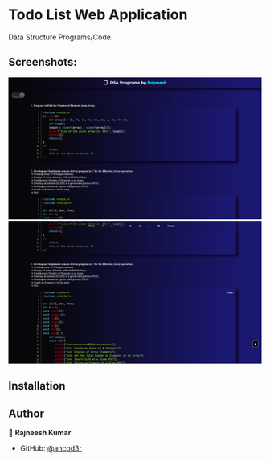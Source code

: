 # Todo List Web Application

Data Structure Programs/Code.

## Screenshots:

<!-- <p float="center">
    <img src="https://github.com/ancod3r/TodoList/blob/master/support/Home.png" width="800">
    <img src="https://github.com/ancod3r/TodoList/blob/master/support/Added-todos.png" width="800">
    <img src="https://github.com/ancod3r/TodoList/blob/master/support/Operations-in-todos.png" width="800">
</p> -->
![Home](https://github.com/ancod3r/ds/blob/master/assets/img/Home.png?raw=true)
![Home1](https://github.com/ancod3r/ds/blob/master/assets/img/Home1.png?raw=true)
<!-- ![To-do list Home](./support/Home.png?raw=true "Homepage") -->
<!-- ![To-do list Added-todos](./support/Added-todos.png?raw=true "Added Todos") -->
<!-- ![To-do list Operations-in-todos](./support/Operations-in-todos.png?raw=true "Operations in Todos") -->

## Installation

## Author

👤 **Rajneesh Kumar**

* GitHub: [@ancod3r](https://github.com/ancod3r)